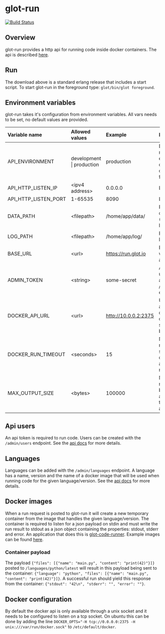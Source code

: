 glot-run
========

[![Build Status](https://travis-ci.org/prasmussen/glot-run.svg?branch=master)](https://travis-ci.org/prasmussen/glot-run)

## Overview
glot-run provides a http api for running code inside docker containers.
The api is described [here](https://github.com/prasmussen/glot-run/tree/master/api_docs).

## Run
The download above is a standard erlang release that includes a start script.
To start glot-run in the foreground type: `glot/bin/glot foreground`.

## Environment variables
glot-run takes it's configuration from environment variables.
All vars needs to be set, no default values are provided.

| Variable name        | Allowed values                | Example               | Description                                                   |
|:---------------------|:------------------------------|:----------------------|:--------------------------------------------------------------|
| API_ENVIRONMENT      | development &#124; production | production            | Development mode will enable auto compiling of changed files  |
| API_HTTP_LISTEN_IP   | &lt;ipv4 address&gt;          | 0.0.0.0               | Listen ip                                                     |
| API_HTTP_LISTEN_PORT | 1-65535                       | 8090                  | Listen port                                                   |
| DATA_PATH            | &lt;filepath&gt;              | /home/app/data/       | Path to save data files (users, languages)                    |
| LOG_PATH             | &lt;filepath&gt;              | /home/app/log/        | Path to save logs                                             |
| BASE_URL             | &lt;url&gt;                   | https://run.glot.io   | Base url to where the api is hosted                           |
| ADMIN_TOKEN          | &lt;string&gt;                | some-secret           | Admin token used to access the /admin endpoints               |
| DOCKER_API_URL       | &lt;url&gt;                   | http://10.0.0.2:2375  | Url to docker api (see docker configuration section below)    |
| DOCKER_RUN_TIMEOUT   | &lt;seconds&gt;               | 15                    | Maximum number of seconds a container is allowed to run       |
| MAX_OUTPUT_SIZE      | &lt;bytes&gt;                 | 100000                | Maximum number of bytes allowed from the output of a run      |

## Api users
An api token is required to run code. Users can be created with the `/admin/users` endpoint.
See the [api docs](https://github.com/prasmussen/glot-run/tree/master/api_docs/admin) for more details.

## Languages
Languages can be added with the `/admin/languages` endpoint. A language has
a name, version and the name of a docker image that will be used when running
code for the given language/version.
See the [api docs](https://github.com/prasmussen/glot-run/tree/master/api_docs/admin) for more details.

## Docker images
When a run request is posted to glot-run it will create a new temporary container from
the image that handles the given language/version. The container is required
to listen for a json payload on stdin and must write the run result to stdout
as a json object containing the properties: stdout, stderr and error.
An application that does this is [glot-code-runner](https://github.com/prasmussen/glot-code-runner).
Example images can be found [here](https://github.com/prasmussen/glot-containers).

### Container payload
The payload `{"files": [{"name": "main.py", "content": "print(42)"}]}` posted to
`/languages/python/latest` will result in this payload being sent to the
container: `{"language": "python", "files": [{"name": "main.py", "content": "print(42)"}]}`.
A successful run should yield this response from the container: `{"stdout": "42\n", "stderr": "", "error": ""}`.

## Docker configuration
By default the docker api is only available through a unix socket and it needs
to be configured to listen on a tcp socket. On ubuntu this can be done by
adding the line `DOCKER_OPTS="-H tcp://0.0.0.0:2375 -H unix:///var/run/docker.sock"`
to `/etc/default/docker`.
